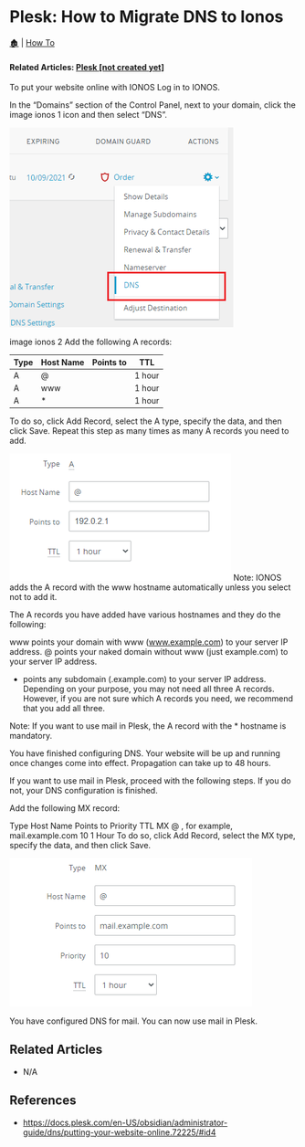 # Plesk: How to Migrate DNS to Ionos

[🏚️](../README.md) | [How To](/how-to/index.md)

#### Related Articles: [Plesk [not created yet]](#)

To put your website online with IONOS
Log in to IONOS.

In the “Domains” section of the Control Panel, next to your domain, click the image ionos 1 icon and then select “DNS”.

![alt text](image.png)

image ionos 2
Add the following A records:

|Type|Host Name|Points to|TTL|
|-|-|-|-|
|A|@|<your server IP>|1 hour|
|A|www|<your server IP>|1 hour|
|A|*|<your server IP>|1 hour|

To do so, click Add Record, select the A type, specify the data, and then click Save. Repeat this step as many times as many A records you need to add.

![alt text](image-1.png)
Note: IONOS adds the A record with the www hostname automatically unless you select not to add it.

The A records you have added have various hostnames and they do the following:

www points your domain with www (www.example.com) to your server IP address.
@ points your naked domain without www (just example.com) to your server IP address.
* points any subdomain (<anything>.example.com) to your server IP address.
Depending on your purpose, you may not need all three A records. However, if you are not sure which A records you need, we recommend that you add all three.

Note: If you want to use mail in Plesk, the A record with the * hostname is mandatory.

You have finished configuring DNS. Your website will be up and running once changes come into effect. Propagation can take up to 48 hours.

If you want to use mail in Plesk, proceed with the following steps. If you do not, your DNS configuration is finished.

Add the following MX record:

Type	Host Name	Points to	Priority	TTL
MX	@	<your server hostname>, for example, mail.example.com	10	1 Hour
To do so, click Add Record, select the MX type, specify the data, and then click Save.

![alt text](image-2.png)

You have configured DNS for mail. You can now use mail in Plesk.



## Related Articles

- N/A


## References

- https://docs.plesk.com/en-US/obsidian/administrator-guide/dns/putting-your-website-online.72225/#id4